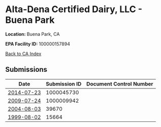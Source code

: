# Alta-Dena Certified Dairy, LLC - Buena Park

**Location:** Buena Park, CA

**EPA Facility ID:** 100000157894

[Back to CA Index](../../index.md)

## Submissions

| Date | Submission ID | Document Control Number |
|------|--------------|-------------------------|
| [2014-07-23](submissions/1000045730.md) | 1000045730 |  |
| [2009-07-24](submissions/1000009942.md) | 1000009942 |  |
| [2004-08-03](submissions/39670.md) | 39670 |  |
| [1999-08-02](submissions/15664.md) | 15664 |  |
